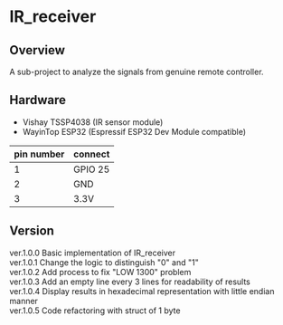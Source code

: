 # IR_receiver
## Overview
A sub-project to analyze the signals from genuine remote controller.

## Hardware
* Vishay TSSP4038 (IR sensor module)
* WayinTop ESP32 (Espressif ESP32 Dev Module compatible)

|pin number|connect|
|----------|-------|
|1|GPIO 25|
|2|GND|
|3|3.3V|

## Version
ver.1.0.0 Basic implementation of IR_receiver <br>
ver.1.0.1 Change the logic to distinguish "0" and "1" <br>
ver.1.0.2 Add process to fix "LOW 1300" problem <br>
ver.1.0.3 Add an empty line every 3 lines for readability of results <br>
ver.1.0.4 Display results in hexadecimal representation with little endian manner <br>
ver.1.0.5 Code refactoring with struct of 1 byte